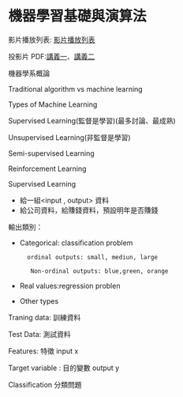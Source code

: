 # 機器學習基礎與演算法

[ ](https://doc-10-a8-docs.googleusercontent.com/docs/securesc/0e6o73khf30bge47v75ur1f0ansg0qb7/hbkigjjjm9spdhr1qgp49psdmg87eo5h/1551852000000/17581372301209011741/15400212421688111872/1xiJegBUNO6vIwDKleslxamYABYGO_DaE?e=download&nonce=bdftdsv7idrii&user=15400212421688111872&hash=21v2ojv6o7dsjb7o42etsnqkmoobfdre)影片播放列表: [影片播放列表 ](https://www.youtube.com/playlist?list=PL1f_B9coMEeB9vVZLAVVY99Q6jUyMxxZ-)

投影片 PDF:[講義一](https://drive.google.com/file/d/1R8GfHT2YYPFM3m2s41vjuEf0FB-eumgt/view)、[講義二](https://drive.google.com/file/d/1JIVR4OvTNxP4v2pVDRk1Qe9vN7aHlmbk/view)



機器學系概論

Traditional algorithm vs machine learning

Types of Machine Learning

Supervised Learning\(監督是學習\)\(最多討論、最成熟\)

Unsupervised Learning\(非監督是學習\)

Semi-supervised Learning

Reinforcement Learning



Supervised Learning

* 給一組&lt;input , output&gt; 資料
* 給公司資料，給賺錢資料，預設明年是否賺錢

輸出類別：

* Categorical: classification problem

        ordinal outputs: small, mediun, large

         Non-ordinal outputs: blue,green, orange

* Real values:regression problen
* Other types



Traning data: 訓練資料

Test Data: 測試資料

Features: 特徵 input x

Target variable : 目的變數 output y



Classification 分類問題









